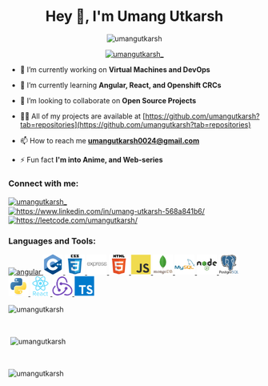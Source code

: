 <h1 align="center">Hey 👋, I'm Umang Utkarsh</h1>
<p align="center"> <img src="https://komarev.com/ghpvc/?username=umangutkarsh&label=Profile%20views&color=0e75b6&style=flat" alt="umangutkarsh" /> </p>
<!-- <img align="center" alt="Coding" width="1000" src="https://i.pinimg.com/originals/02/22/e3/0222e349befcf90d28630d466b6e3aa8.gif"> -->

<p align="center"> <a href="https://twitter.com/umangutkarsh_" target="blank"><img src="https://img.shields.io/twitter/follow/umangutkarsh_?logo=twitter&style=for-the-badge" alt="umangutkarsh_" /></a> </p>

- 🔭 I’m currently working on **Virtual Machines and DevOps**

- 🌱 I’m currently learning **Angular, React, and Openshift CRCs**

- 👯 I’m looking to collaborate on **Open Source Projects**

- 👨‍💻 All of my projects are available at [https://github.com/umangutkarsh?tab=repositories](https://github.com/umangutkarsh?tab=repositories)

- 📫 How to reach me **umangutkarsh0024@gmail.com**

- ⚡ Fun fact **I'm into Anime, and Web-series**

<h3 align="left">Connect with me:</h3>
<p align="left">
<a href="https://twitter.com/umangutkarsh_" target="blank"><img align="center" src="https://raw.githubusercontent.com/rahuldkjain/github-profile-readme-generator/master/src/images/icons/Social/twitter.svg" alt="umangutkarsh_" height="30" width="40" /></a>
<a href="https://linkedin.com/in/https://www.linkedin.com/in/umang-utkarsh-568a841b6/" target="blank"><img align="center" src="https://raw.githubusercontent.com/rahuldkjain/github-profile-readme-generator/master/src/images/icons/Social/linked-in-alt.svg" alt="https://www.linkedin.com/in/umang-utkarsh-568a841b6/" height="30" width="40" /></a>
<a href="https://www.leetcode.com/https://leetcode.com/umangutkarsh/" target="blank"><img align="center" src="https://raw.githubusercontent.com/rahuldkjain/github-profile-readme-generator/master/src/images/icons/Social/leet-code.svg" alt="https://leetcode.com/umangutkarsh/" height="30" width="40" /></a>
</p>

<h3 align="left">Languages and Tools:</h3>
<p align="left"> <a href="https://angular.io" target="_blank" rel="noreferrer"> <img src="https://angular.io/assets/images/logos/angular/angular.svg" alt="angular" width="40" height="40"/> </a> <a href="https://www.w3schools.com/cpp/" target="_blank" rel="noreferrer"> <img src="https://raw.githubusercontent.com/devicons/devicon/master/icons/cplusplus/cplusplus-original.svg" alt="cplusplus" width="40" height="40"/> </a> <a href="https://www.w3schools.com/css/" target="_blank" rel="noreferrer"> <img src="https://raw.githubusercontent.com/devicons/devicon/master/icons/css3/css3-original-wordmark.svg" alt="css3" width="40" height="40"/> </a> <a href="https://expressjs.com" target="_blank" rel="noreferrer"> <img src="https://raw.githubusercontent.com/devicons/devicon/master/icons/express/express-original-wordmark.svg" alt="express" width="40" height="40"/> </a> <a href="https://www.w3.org/html/" target="_blank" rel="noreferrer"> <img src="https://raw.githubusercontent.com/devicons/devicon/master/icons/html5/html5-original-wordmark.svg" alt="html5" width="40" height="40"/> </a> <a href="https://developer.mozilla.org/en-US/docs/Web/JavaScript" target="_blank" rel="noreferrer"> <img src="https://raw.githubusercontent.com/devicons/devicon/master/icons/javascript/javascript-original.svg" alt="javascript" width="40" height="40"/> </a> <a href="https://www.mongodb.com/" target="_blank" rel="noreferrer"> <img src="https://raw.githubusercontent.com/devicons/devicon/master/icons/mongodb/mongodb-original-wordmark.svg" alt="mongodb" width="40" height="40"/> </a> <a href="https://www.mysql.com/" target="_blank" rel="noreferrer"> <img src="https://raw.githubusercontent.com/devicons/devicon/master/icons/mysql/mysql-original-wordmark.svg" alt="mysql" width="40" height="40"/> </a> <a href="https://nodejs.org" target="_blank" rel="noreferrer"> <img src="https://raw.githubusercontent.com/devicons/devicon/master/icons/nodejs/nodejs-original-wordmark.svg" alt="nodejs" width="40" height="40"/> </a> <a href="https://www.postgresql.org" target="_blank" rel="noreferrer"> <img src="https://raw.githubusercontent.com/devicons/devicon/master/icons/postgresql/postgresql-original-wordmark.svg" alt="postgresql" width="40" height="40"/> </a> <a href="https://www.python.org" target="_blank" rel="noreferrer"> <img src="https://raw.githubusercontent.com/devicons/devicon/master/icons/python/python-original.svg" alt="python" width="40" height="40"/> </a> <a href="https://reactjs.org/" target="_blank" rel="noreferrer"> <img src="https://raw.githubusercontent.com/devicons/devicon/master/icons/react/react-original-wordmark.svg" alt="react" width="40" height="40"/> </a> <a href="https://redux.js.org" target="_blank" rel="noreferrer"> <img src="https://raw.githubusercontent.com/devicons/devicon/master/icons/redux/redux-original.svg" alt="redux" width="40" height="40"/> </a> <a href="https://www.typescriptlang.org/" target="_blank" rel="noreferrer"> <img src="https://raw.githubusercontent.com/devicons/devicon/master/icons/typescript/typescript-original.svg" alt="typescript" width="40" height="40"/> </a> </p>

<p><img align="center" src="https://github-readme-stats.vercel.app/api/top-langs?username=umangutkarsh&show_icons=true&locale=en&layout=compact" alt="umangutkarsh" /></p>
<br />
<p>&nbsp;<img align="center" src="https://github-readme-stats.vercel.app/api?username=umangutkarsh&show_icons=true&locale=en" alt="umangutkarsh" /></p>
<br />
<p><img align="center" src="https://github-readme-streak-stats.herokuapp.com/?user=umangutkarsh&" alt="umangutkarsh" /></p>

